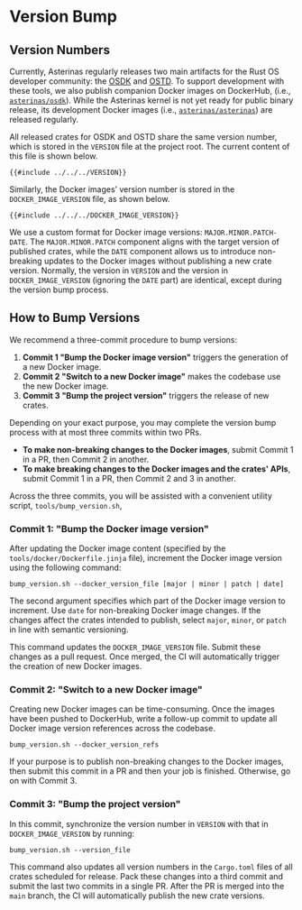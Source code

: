 # Version Bump

## Version Numbers

Currently, Asterinas regularly releases two main artifacts
for the Rust OS developer community:
the [OSDK](https://crates.io/crates/cargo-osdk) and [OSTD](https://crates.io/crates/ostd).
To support development with these tools,
we also publish companion Docker images on DockerHub,
(i.e., [`asterinas/osdk`](https://hub.docker.com/r/asterinas/osdk)).
While the Asterinas kernel is not yet ready for public binary release,
its development Docker images
(i.e., [`asterinas/asterinas`](https://hub.docker.com/r/asterinas/asterinas))
are released regularly.

All released crates for OSDK and OSTD share the same version number,
which is stored in the `VERSION` file at the project root.
The current content of this file is shown below.

```
{{#include ../../../VERSION}}
```

Similarly,
the Docker images’ version number is stored in the `DOCKER_IMAGE_VERSION` file,
as shown below.

```
{{#include ../../../DOCKER_IMAGE_VERSION}}
```

We use a custom format for Docker image versions: `MAJOR.MINOR.PATCH-DATE`.
The `MAJOR.MINOR.PATCH` component aligns with the target version of published crates,
while the `DATE` component allows us to introduce non-breaking updates to the Docker images
without publishing a new crate version.
Normally,
the version in `VERSION` and the version in `DOCKER_IMAGE_VERSION`
(ignoring the `DATE` part) are identical,
except during the version bump process.

## How to Bump Versions

We recommend a three-commit procedure to bump versions:
1. **Commit 1 "Bump the Docker image version"** triggers the generation of a new Docker image.
2. **Commit 2 "Switch to a new Docker image"** makes the codebase use the new Docker image.
3. **Commit 3 "Bump the project version"** triggers the release of new crates.

Depending on your exact purpose,
you may complete the version bump process with at most three commits within two PRs.
* **To make non-breaking changes to the Docker images**,
submit Commit 1 in a PR, then Commit 2 in another.
* **To make breaking changes to the Docker images and the crates' APIs**,
submit Commit 1 in a PR, then Commit 2 and 3 in another.

Across the three commits,
you will be assisted with a convenient utility script, `tools/bump_version.sh`,

### Commit 1: "Bump the Docker image version"

After updating the Docker image content
(specified by the `tools/docker/Dockerfile.jinja` file),
increment the Docker image version using the following command:

```
bump_version.sh --docker_version_file [major | minor | patch | date]
```

The second argument specifies which part of the Docker image version to increment.
Use `date` for non-breaking Docker image changes.
If the changes affect the crates intended to publish,
select `major`, `minor`, or `patch` in line with semantic versioning.

This command updates the `DOCKER_IMAGE_VERSION` file.
Submit these changes as a pull request.
Once merged, the CI will automatically trigger the creation of new Docker images.

### Commit 2: "Switch to a new Docker image"

Creating new Docker images can be time-consuming.
Once the images have been pushed to DockerHub,
write a follow-up commit to
update all Docker image version references across the codebase.

```
bump_version.sh --docker_version_refs
```

If your purpose is to publish non-breaking changes to the Docker images,
then submit this commit in a PR and then your job is finished.
Otherwise, go on with Commit 3.

### Commit 3: "Bump the project version"

In this commit,
synchronize the version number in `VERSION` with
that in `DOCKER_IMAGE_VERSION` by running:

```
bump_version.sh --version_file
```

This command also updates all version numbers
in the `Cargo.toml` files of all crates scheduled for release.
Pack these changes into a third commit and
submit the last two commits in a single PR.
After the PR is merged into the `main` branch,
the CI will automatically publish the new crate versions.
